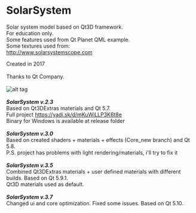 # SolarSystem
Solar system model based on Qt3D framework. <br />
For education only. <br />
Some features used from Qt Planet QML example. <br />
Some textures used from: <br />
http://www.solarsystemscope.com <br />

Created in 2017 <br />
<br />
Thanks to Qt Company. <br />
<br />
![alt tag](http://ipic.su/img/img7/fs/SolarSystemScreen.1490859421.png) <br />
<br />
***SolarSystem v.2.3*** <br />
Based on Qt3DExtras materials and Qt 5.7. <br />
Full project https://yadi.sk/d/mKuWiLLP3K6t8e <br />
Binary for Windows is available at release folder<br />
<br />
***SolarSystem v.3.0*** <br />
Based on created shaders + materials + effects (Core_new branch) and Qt 5.8.<br />
P.S. project has problems with light rendering/materials, i'll try to fix it<br />
<br />
***SolarSystem v.3.5*** <br />
Combined Qt3DExtras materials + user defined materials with different builds. Based on Qt 5.9.1. <br />
Qt3D materials used as default. <br />
<br />
***SolarSystem v.3.7*** <br />
Changed ui and core optimization. Fixed some issues. Based on Qt 5.10. <br />


